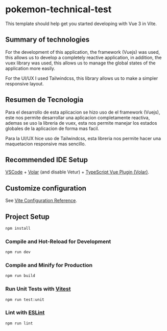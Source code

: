 # pokemon-technical-test

This template should help get you started developing with Vue 3 in Vite.


## Summary of technologies

For the development of this application, the framework (Vuejs) was used, this allows us to develop a completely reactive application, in addition, the vuex library was used, this allows us to manage the global states of the application more easily.

For the UI/UX I used Tailwindcss, this library allows us to make a simpler responsive layout.


## Resumen de Tecnologia

Para el desarrollo de esta aplicacion se hizo uso de el framework (Vuejs), este nos permite desarrollar una aplicacion completamente reactiva, ademas se uso la libreria de vuex, esta nos permite manejar los estados globales de la aplicacion de forma mas facil.

Para la UI/UX hice uso de Tailwindcss, esta libreria nos permite hacer una maquetacion responsive mas sencillo.

## Recommended IDE Setup

[VSCode](https://code.visualstudio.com/) + [Volar](https://marketplace.visualstudio.com/items?itemName=johnsoncodehk.volar) (and disable Vetur) + [TypeScript Vue Plugin (Volar)](https://marketplace.visualstudio.com/items?itemName=johnsoncodehk.vscode-typescript-vue-plugin).

## Customize configuration

See [Vite Configuration Reference](https://vitejs.dev/config/).

## Project Setup

```sh
npm install
```

### Compile and Hot-Reload for Development

```sh
npm run dev
```

### Compile and Minify for Production

```sh
npm run build
```

### Run Unit Tests with [Vitest](https://vitest.dev/)

```sh
npm run test:unit
```

### Lint with [ESLint](https://eslint.org/)

```sh
npm run lint
```
